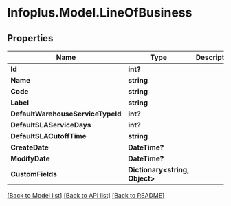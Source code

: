 # Infoplus.Model.LineOfBusiness
## Properties

Name | Type | Description | Notes
------------ | ------------- | ------------- | -------------
**Id** | **int?** |  | [optional] 
**Name** | **string** |  | [optional] 
**Code** | **string** |  | [optional] 
**Label** | **string** |  | [optional] 
**DefaultWarehouseServiceTypeId** | **int?** |  | [optional] 
**DefaultSLAServiceDays** | **int?** |  | [optional] 
**DefaultSLACutoffTime** | **string** |  | [optional] 
**CreateDate** | **DateTime?** |  | [optional] 
**ModifyDate** | **DateTime?** |  | [optional] 
**CustomFields** | **Dictionary&lt;string, Object&gt;** |  | [optional] 

[[Back to Model list]](../README.md#documentation-for-models) [[Back to API list]](../README.md#documentation-for-api-endpoints) [[Back to README]](../README.md)


